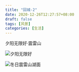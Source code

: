 ```yaml
---
title: "回城-2"
date: 2020-12-26T12:27:57+08:00
draft: false
tags: [风景]
categories: [生活]
---
```


夕阳无限好·震雷山

![夕阳无限好](https://cdn.jsdelivr.net/gh/ai0376/ownwiki.pic.0@0.2/103145463-1e992c80-4776-11eb-9b0b-8f04ca40af8e.jpeg)

<!--more-->
![冬日震雷山湖面](https://cdn.jsdelivr.net/gh/ai0376/ownwiki.pic.0@0.2/103145464-2062f000-4776-11eb-99d3-04bfe28774c5.jpeg)